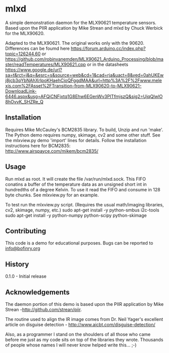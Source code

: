 mlxd
==========

A simple demonstration daemon for the MLX90621 temperature sensors. Based upon the PIIR application by Mike Strean and mlxd by Chuck Werbick for the MLX90620.

Adapted to the MLX90621. The original works only with the 90620. Differences can be foumd here https://forum.arduino.cc/index.php?topic=126244.60 or https://github.com/robinvanemden/MLX90621_Arduino_Processing/blob/master/readTemperatures/MLX90621.cpp or in the datasheets https://www.google.de/url?sa=t&rct=j&q=&esrc=s&source=web&cd=1&cad=rja&uact=8&ved=0ahUKEwj8jcb3qYbNAhXrIpoKHaehCioQFggdMAA&url=http%3A%2F%2Fwww.melexis.com%2FAsset%2FTransition-from-MLX90620-to-MLX90621-DownloadLink-6446.aspx&usg=AFQjCNFjxtq1G8Ehw6EGenWv3PITfmjszQ&sig2=UjqQlwlO8hOvvK_SHZRe_Q

## Installation

  Requires Mike McCauley's BCM2835 library. To build, Unzip and run 'make'. The Python demo requires numpy, skimage, cv2 and some other stuff. See the mlxview.py demo 'import' lines for details.
  Follow the installation instructions here for BCM2835: http://www.airspayce.com/mikem/bcm2835/
  

## Usage

  Run mlxd as root. It will create the file /var/run/mlxd.sock. This FIFO conatins a buffer of the temperature data as an unsigned short int in hundredths of a degree Kelvin. To use it read the FIFO and consume in 128 byte chunks. See mlxview.py for an example.

  To test run the mlxview.py script. (Requires the usual math/imaging libraries, cv2, skimage, numpy, etc.)
  sudo apt-get install -y python-smbus i2c-tools
  sudo apt-get install -y python-numpy python-scipy python-skimage

## Contributing
  
  This code is a demo for educational purposes. Bugs can be reported to info@bofinry.org

## History
  0.1.0 - Initial release

## Acknowledgements

  The daemon portion of this demo is based upon the PIIR application by Mike Strean -http://github.com/strean/piir.

  The routine used to align the IR image comes from Dr. Neil Yager's excellent article on disguise detection - http://www.aicbt.com/disguise-detection/
  
  Also, as a programmer I stand on the shoulders of all those who came before me just as my code sits on top of the libraries they wrote. Thousands of people whose names I will never know helped write this... ;-)
